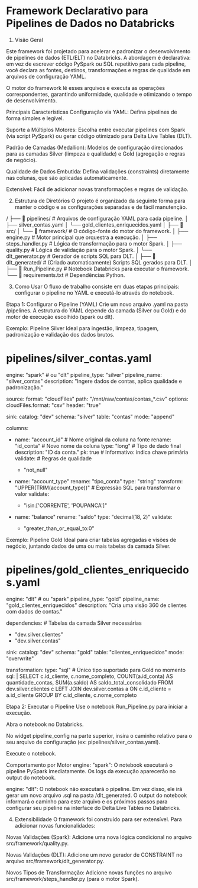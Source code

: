 # Framework Declarativo para Pipelines de Dados no Databricks

1. Visão Geral

Este framework foi projetado para acelerar e padronizar o desenvolvimento de pipelines de dados (ETL/ELT) no Databricks. A abordagem é declarativa: em vez de escrever código PySpark ou SQL repetitivo para cada pipeline, você declara as fontes, destinos, transformações e regras de qualidade em arquivos de configuração YAML.

O motor do framework lê esses arquivos e executa as operações correspondentes, garantindo uniformidade, qualidade e otimizando o tempo de desenvolvimento.

Principais Características
Configuração via YAML: Defina pipelines de forma simples e legível.

Suporte a Múltiplos Motores: Escolha entre executar pipelines com Spark (via script PySpark) ou gerar código otimizado para Delta Live Tables (DLT).

Padrão de Camadas (Medallion): Modelos de configuração direcionados para as camadas Silver (limpeza e qualidade) e Gold (agregação e regras de negócio).

Qualidade de Dados Embutida: Defina validações (constraints) diretamente nas colunas, que são aplicadas automaticamente.

Extensível: Fácil de adicionar novas transformações e regras de validação.

2. Estrutura de Diretórios
O projeto é organizado da seguinte forma para manter o código e as configurações separadas e de fácil manutenção.

/
├── 📂 pipelines/             # Arquivos de configuração YAML para cada pipeline.
│   ├── silver_contas.yaml
│   └── gold_clientes_enriquecidos.yaml
│
├── 📂 src/
│   └── 📂 framework/         # O código-fonte do motor do framework.
│       ├── engine.py         # Motor principal que orquestra a execução.
│       ├── steps_handler.py  # Lógica de transformação para o motor Spark.
│       ├── quality.py        # Lógica de validação para o motor Spark.
│       └── dlt_generator.py  # Gerador de scripts SQL para DLT.
│
├── 📂 dlt_generated/         # (Criado automaticamente) Scripts SQL gerados para DLT.
│
├── 📓 Run_Pipeline.py        # Notebook Databricks para executar o framework.
└── 📝 requirements.txt      # Dependências Python.

3. Como Usar
O fluxo de trabalho consiste em duas etapas principais: configurar o pipeline no YAML e executá-lo através do notebook.

Etapa 1: Configurar o Pipeline (YAML)
Crie um novo arquivo .yaml na pasta /pipelines. A estrutura do YAML depende da camada (Silver ou Gold) e do motor de execução escolhido (spark ou dlt).

Exemplo: Pipeline Silver
Ideal para ingestão, limpeza, tipagem, padronização e validação dos dados brutos.

# pipelines/silver_contas.yaml
engine: "spark" # ou "dlt"
pipeline_type: "silver"
pipeline_name: "silver_contas"
description: "Ingere dados de contas, aplica qualidade e padronização."

source:
  format: "cloudFiles"
  path: "/mnt/raw/contas/contas_*.csv"
  options:
    cloudFiles.format: "csv"
    header: "true"

sink:
  catalog: "dev"
  schema: "silver"
  table: "contas"
  mode: "append"

columns:
  - name: "account_id"          # Nome original da coluna na fonte
    rename: "id_conta"           # Novo nome da coluna
    type: "long"                 # Tipo de dado final
    description: "ID da conta."
    pk: true                     # Informativo: indica chave primária
    validate:                    # Regras de qualidade
      - "not_null"

  - name: "account_type"
    rename: "tipo_conta"
    type: "string"
    transform: "UPPER(TRIM(account_type))" # Expressão SQL para transformar o valor
    validate:
      - "isin:['CORRENTE', 'POUPANCA']"

  - name: "balance"
    rename: "saldo"
    type: "decimal(18, 2)"
    validate:
      - "greater_than_or_equal_to:0"

Exemplo: Pipeline Gold
Ideal para criar tabelas agregadas e visões de negócio, juntando dados de uma ou mais tabelas da camada Silver.

# pipelines/gold_clientes_enriquecidos.yaml
engine: "dlt" # ou "spark"
pipeline_type: "gold"
pipeline_name: "gold_clientes_enriquecidos"
description: "Cria uma visão 360 de clientes com dados de contas."

dependencies: # Tabelas da camada Silver necessárias
  - "dev.silver.clientes"
  - "dev.silver.contas"

sink:
  catalog: "dev"
  schema: "gold"
  table: "clientes_enriquecidos"
  mode: "overwrite"

transformation:
  type: "sql" # Único tipo suportado para Gold no momento
  sql: |
    SELECT
      c.id_cliente,
      c.nome_completo,
      COUNT(a.id_conta) AS quantidade_contas,
      SUM(a.saldo) AS saldo_total_consolidado
    FROM dev.silver.clientes c
    LEFT JOIN dev.silver.contas a ON c.id_cliente = a.id_cliente
    GROUP BY c.id_cliente, c.nome_completo

Etapa 2: Executar o Pipeline
Use o notebook Run_Pipeline.py para iniciar a execução.

Abra o notebook no Databricks.

No widget pipeline_config na parte superior, insira o caminho relativo para o seu arquivo de configuração (ex: pipelines/silver_contas.yaml).

Execute o notebook.

Comportamento por Motor
engine: "spark": O notebook executará o pipeline PySpark imediatamente. Os logs da execução aparecerão no output do notebook.

engine: "dlt": O notebook não executará o pipeline. Em vez disso, ele irá gerar um novo arquivo .sql na pasta /dlt_generated. O output do notebook informará o caminho para este arquivo e os próximos passos para configurar seu pipeline na interface do Delta Live Tables no Databricks.

4. Extensibilidade
O framework foi construído para ser extensível. Para adicionar novas funcionalidades:

Novas Validações (Spark): Adicione uma nova lógica condicional no arquivo src/framework/quality.py.

Novas Validações (DLT): Adicione um novo gerador de CONSTRAINT no arquivo src/framework/dlt_generator.py.

Novos Tipos de Transformação: Adicione novas funções no arquivo src/framework/steps_handler.py (para o motor Spark).